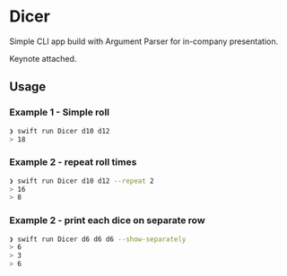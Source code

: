 # Dicer

Simple CLI app build with Argument Parser for in-company presentation.

Keynote attached.

## Usage

### Example 1 - Simple roll

``` bash
❯ swift run Dicer d10 d12
> 18
```

### Example 2 - repeat roll <n> times

``` bash
❯ swift run Dicer d10 d12 --repeat 2
> 16
> 8
```

### Example 2 - print each dice on separate row

``` bash
❯ swift run Dicer d6 d6 d6 --show-separately
> 6
> 3
> 6
```

